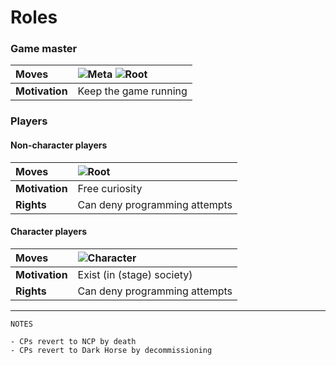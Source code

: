 # Roles

### Game master
|**Moves**|![Meta](https://img.shields.io/static/v1?label=&message=Meta&style=flat-square&color=00c) ![Root](https://img.shields.io/static/v1?label=&message=Root&style=flat-square&color=blueviolet)|
|:-|:-|
|**Motivation**|Keep the game running|

### Players

#### Non-character players
|**Moves**|![Root](https://img.shields.io/static/v1?label=&message=Root&style=flat-square&color=blueviolet)|
|:-|:-|
|**Motivation**|Free curiosity|
|**Rights**|Can deny programming attempts|

#### Character players
|**Moves**|![Character](https://img.shields.io/static/v1?label=&message=Character&style=flat-square&color=orange)|
|:-|:-|
|**Motivation**|Exist (in (stage) society)|
|**Rights**|Can deny programming attempts|

---

```
NOTES

- CPs revert to NCP by death
- CPs revert to Dark Horse by decommissioning
```
